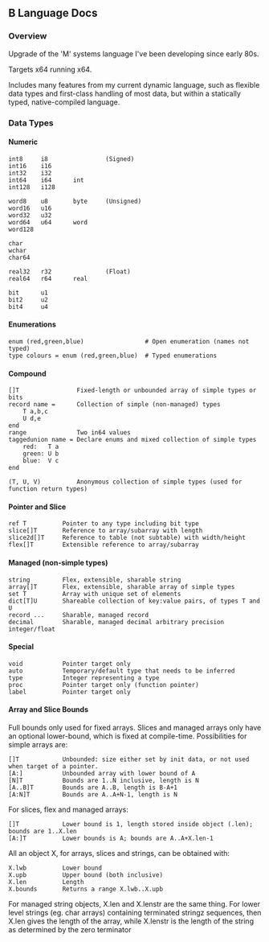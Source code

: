 ## B Language Docs

### Overview

Upgrade of the 'M' systems language I've been developing since early 80s.

Targets x64 running x64.

Includes many features from my current dynamic language, such as flexible data types and first-class handling of most data, but within a statically typed, native-compiled language.

### Data Types

#### Numeric
    int8     i8                (Signed)
    int16    i16
    int32    i32
    int64    i64      int
    int128   i128
    
    word8    u8       byte     (Unsigned)
    word16   u16
    word32   u32
    word64   u64      word
    word128
    
    char
    wchar
    char64
    
    real32   r32               (Float)
    real64   r64      real
    
    bit      u1
    bit2     u2
    bit4     u4

#### Enumerations
    enum (red,green,blue)                 # Open enumeration (names not typed)
    type colours = enum (red,green,blue)  # Typed enumerations

#### Compound
    []T                Fixed-length or unbounded array of simple types or bits
    record name =      Collection of simple (non-managed) types
        T a,b,c
        U d,e
    end
    range              Two in64 values
    taggedunion name = Declare enums and mixed collection of simple types
        red:   T a
        green: U b
        blue:  V c
    end
        
    (T, U, V)          Anonymous collection of simple types (used for function return types)

#### Pointer and Slice
    ref T          Pointer to any type including bit type
    slice[]T       Reference to array/subarray with length
    slice2d[]T     Reference to table (not subtable) with width/height
    flex[]T        Extensible reference to array/subarray
#### Managed (non-simple types)
    string         Flex, extensible, sharable string
    array[]T       Flex, extensible, sharable array of simple types
    set T          Array with unique set of elements
    dict[T]U       Shareable collection of key:value pairs, of types T and U
    record ...     Sharable, managed record
    decimal        Sharable, managed decimal arbitrary precision integer/float
#### Special
    void           Pointer target only
    auto           Temporary/default type that needs to be inferred
    type           Integer representing a type
    proc           Pointer target only (function pointer)
    label          Pointer target only

#### Array and Slice Bounds

Full bounds only used for fixed arrays. Slices and managed arrays only have an optional lower-bound, which is fixed at compile-time. Possibilities for simple arrays are:

    []T            Unbounded: size either set by init data, or not used when target of a pointer.
    [A:]           Unbounded array with lower bound of A
    [N]T           Bounds are 1..N inclusive, length is N
    [A..B]T        Bounds are A..B, length is B-A+1
    [A:N]T         Bounds are A..A+N-1, length is N

For slices, flex and managed arrays:

    []T            Lower bound is 1, length stored inside object (.len); bounds are 1..X.len
    [A:]T          Lower bounds is A; bounds are A..A+X.len-1

All an object X, for arrays, slices and strings, can be obtained with:

    X.lwb          Lower bound
    X.upb          Upper bound (both inclusive)
    X.len          Length
    X.bounds       Returns a range X.lwb..X.upb

For managed string objects, X.len and X.lenstr are the same thing. For lower level strings (eg. char arrays) containing terminated stringz sequences, then X.len gives the length of the array, while X.lenstr is the length of the string as determined by the zero terminator

    


